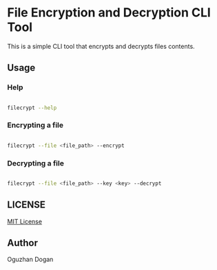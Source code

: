 # File Encryption and Decryption CLI Tool

This is a simple CLI tool that encrypts and decrypts files contents.

## Usage

### Help

```bash

filecrypt --help

```

### Encrypting a file
```bash

filecrypt --file <file_path> --encrypt

```

### Decrypting a file
```bash

filecrypt --file <file_path> --key <key> --decrypt

```
## LICENSE

[MIT License](LICENSE)

## Author

Oguzhan Dogan

